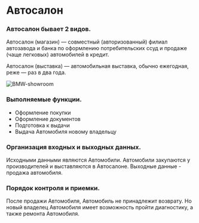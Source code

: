 # Автосалон #

### Автосалон бывает 2 видов. ###

Автосалон (магазин) — совместный (авторизованный) филиал автозавода и банка по оформлению потребительских ссуд и продаже (чаще легковых) автомобилей в кредит.

Автосалон (выставка) — автомобильная выставка, обычно ежегодная, реже — раз в два года.

![BMW-showroom](https://user-images.githubusercontent.com/77583940/147404988-532e1f21-3ee4-4678-990c-430b93bf3c43.jpg)

### Выполняемые функции. ###
- Оформление покупки
- Оформление документов
- Подготовка к выдачи
- Выдача Автомобиля новому владельцу

### Организация входных и выходных данных.
Исходными данными являются Автомобили. Автомобили закупаются у производителей и выставляются в Автосалоне. Выходные данные - продажа автомобиля.

### Порядок контроля и приемки. ###
После продажи Автомобиля, Автомобиль не принадлежит возврату. Но новый владелец Автомобиля имеет возможность пройти диагностику, а также ремонта Автомобиля.
